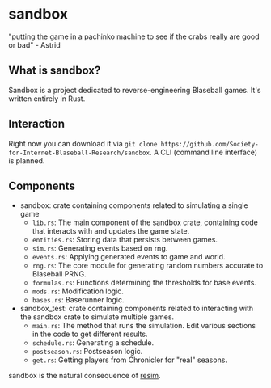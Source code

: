 # sandbox
"putting the game in a pachinko machine to see if the crabs really are good or bad" - Astrid

## What is sandbox?
Sandbox is a project dedicated to reverse-engineering Blaseball games. It's written entirely in Rust.

## Interaction
Right now you can download it via `git clone https://github.com/Society-for-Internet-Blaseball-Research/sandbox`. A CLI (command line interface) is planned.

## Components
* sandbox: crate containing components related to simulating a single game
    * `lib.rs`: The main component of the sandbox crate, containing code that interacts with and updates the game state.
    * `entities.rs`: Storing data that persists between games.
    * `sim.rs`: Generating events based on rng.
    * `events.rs`: Applying generated events to game and world.
    * `rng.rs`: The core module for generating random numbers accurate to Blaseball PRNG.
    * `formulas.rs`: Functions determining the thresholds for base events.
    * `mods.rs`: Modification logic.
    * `bases.rs`: Baserunner logic.
* sandbox\_test: crate containing components related to interacting with the sandbox crate to simulate multiple games.
    * `main.rs`: The method that runs the simulation. Edit various sections in the code to get different results.
    * `schedule.rs`: Generating a schedule.
    * `postseason.rs`: Postseason logic.
    * `get.rs`: Getting players from Chronicler for "real" seasons.

sandbox is the natural consequence of [resim](https://github.com/xSke/resim).
